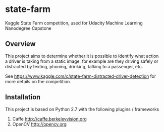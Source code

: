 # state-farm

Kaggle State Farm competition, used for Udacity Machine Learning Nanodegree Capstone

## Overview

This project aims to determine whether it is possible to identify what action a driver is taking from a static image, 
for example are they driving safely or distracted by texting, phoning, drinking, talking to a passenger, etc.

See https://www.kaggle.com/c/state-farm-distracted-driver-detection for more details on the competition

## Installation

This project is based on Python 2.7 with the following plugins / frameworks

1. Caffe http://caffe.berkeleyvision.org
1. OpenCV http://opencv.org



